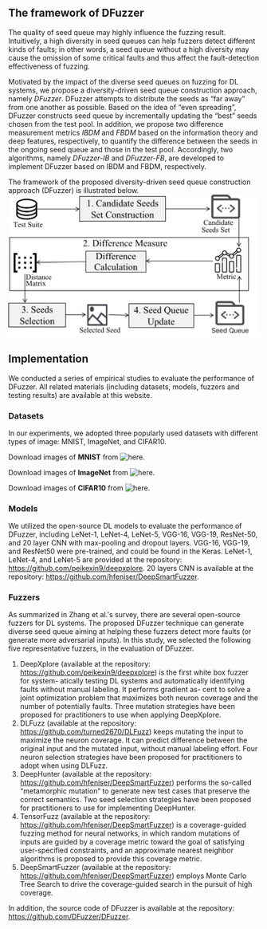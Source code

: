 ## The framework of DFuzzer

The quality of seed queue may highly influence the fuzzing result. Intuitively, a high diversity in seed queues can help fuzzers detect different kinds of faults; in other words, a seed queue without a high diversity may cause the omission of some critical faults and thus affect the fault-detection effectiveness of fuzzing.

Motivated by the impact of the diverse seed queues on fuzzing for DL systems, we propose a diversity-driven seed queue construction approach, namely _DFuzzer_. DFuzzer attempts to distribute the seeds as “far away” from one another as possible. Based on the idea of “even spreading”, DFuzzer constructs seed queue by incrementally updating the “best” seeds chosen from the test pool. In addition, we propose two difference measurement metrics _IBDM_ and _FBDM_ based on the information theory and deep features, respectively, to quantify the difference between the seeds in the ongoing seed queue and those in the test pool. Accordingly, two algorithms, namely _DFuzzer-IB_ and _DFuzzer-FB_, are developed to implement DFuzzer based on IBDM and FBDM, respectively.

The framework of the proposed diversity-driven seed queue construction approach (DFuzzer) is illustrated below.
![Image](https://github.com/DFuzzer/DFuzzer/blob/main/d2s2framework2.jpg)

## Implementation
We conducted a series of empirical studies to evaluate the performance of DFuzzer. All related materials (including datasets, models, fuzzers and testing results) are available at this website.

### Datasets
In our experiments, we adopted three popularly used datasets with different types of image: MNIST, ImageNet, and CIFAR10.

Download images of **MNIST** from ![here](http://yann.lecun.com/exdb/mnist/).

Download images of **ImageNet** from ![here](https://image-net.org/).

Download images of **CIFAR10** from ![here](https://cifar.ca/).

### Models

We utilized the open-source DL models to evaluate the performance of DFuzzer, including LeNet-1, LeNet-4, LeNet-5, VGG-16, VGG-19, ResNet-50, and 20 layer CNN with max-pooling and dropout layers. VGG-16, VGG-19, and ResNet50 were pre-trained, and could be found in the Keras. LeNet-1, LeNet-4, and LeNet-5 are provided at the repository: https://github.com/peikexin9/deepxplore. 20 layers CNN is available at the repository: https://github.com/hfeniser/DeepSmartFuzzer.

### Fuzzers

As summarized in Zhang et al.'s survey, there are several open-source fuzzers for DL systems. The proposed DFuzzer technique can generate diverse seed queue aiming at helping these fuzzers detect more faults (or generate more adversarial inputs). In this study, we selected the following five representative fuzzers, in the evaluation of DFuzzer. 

1. DeepXplore (available at the repository: https://github.com/peikexin9/deepxplore) is the first white box fuzzer for system- atically testing DL systems and automatically identifying faults without manual labeling. It performs gradient as- cent to solve a joint optimization problem that maximizes both neuron coverage and the number of potentially faults. Three mutation strategies have been proposed for practitioners to use when applying DeepXplore.
2. DLFuzz (available at the repository: https://github.com/turned2670/DLFuzz) keeps mutating the input to maximize the neuron coverage. It can predict difference between the original input and the mutated input, without manual labeling effort. Four neuron selection strategies have been proposed for practitioners to adopt when using DLFuzz.
3. DeepHunter (available at the repository: https://github.com/hfeniser/DeepSmartFuzzer) performs the so-called “metamorphic mutation” to generate new test cases that preserve the correct semantics. Two seed selection strategies have been proposed for practitioners to use for implementing DeepHunter.
4. TensorFuzz (available at the repository: https://github.com/hfeniser/DeepSmartFuzzer) is a coverage-guided fuzzing method for neural networks, in which random mutations of inputs are guided by a coverage metric toward the goal of satisfying user-specified constraints, and an approximate nearest neighbor algorithms is proposed to provide this coverage metric.
5. DeepSmartFuzzer (available at the repository: https://github.com/hfeniser/DeepSmartFuzzer) employs Monte Carlo Tree Search to drive the coverage-guided search in the pursuit of high coverage.

In addition, the source code of DFuzzer is available at the repository: https://github.com/DFuzzer/DFuzzer.


